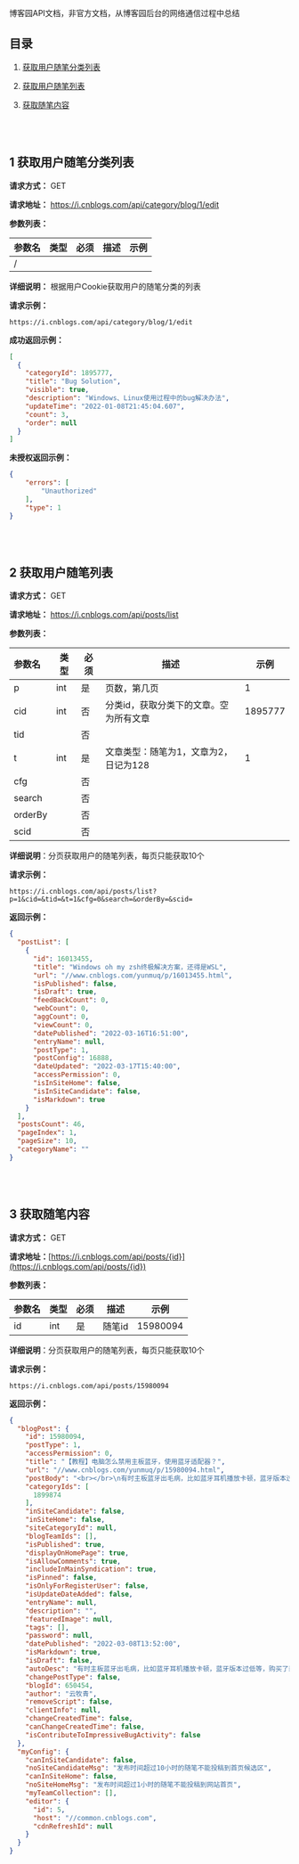 博客园API文档，非官方文档，从博客园后台的网络通信过程中总结



## 目录


1. [获取用户随笔分类列表](#1-获取用户随笔分类列表)

2. [获取用户随笔列表](#2-获取用户随笔列表)

3. [获取随笔内容](#3-获取随笔内容)

<br></br>

## 1 获取用户随笔分类列表

**请求方式：** GET

**请求地址：** https://i.cnblogs.com/api/category/blog/1/edit

**参数列表：**

| 参数名 | 类型 | 必须 | 描述 | 示例 |
| ------ | ---- | ---- | ---- | ---- |
| /      |      |      |      |      |

**详细说明：** 根据用户Cookie获取用户的随笔分类的列表

**请求示例：**

```
https://i.cnblogs.com/api/category/blog/1/edit
```

**成功返回示例：**

```json
[
  {
    "categoryId": 1895777,
    "title": "Bug Solution",
    "visible": true,
    "description": "Windows、Linux使用过程中的bug解决办法",
    "updateTime": "2022-01-08T21:45:04.607",
    "count": 3,
    "order": null
  }
]
```

**未授权返回示例：**

```json
{
    "errors": [
        "Unauthorized"
    ],
    "type": 1
}
```



<br></br>

## 2 获取用户随笔列表

**请求方式：** GET

**请求地址：** https://i.cnblogs.com/api/posts/list

**参数列表：**

| 参数名  | 类型 | 必须 | 描述                                   | 示例    |
| :------ | ---- | ---- | -------------------------------------- | ------- |
| p       | int  | 是   | 页数，第几页                           | 1       |
| cid     | int  | 否   | 分类id，获取分类下的文章。空为所有文章 | 1895777 |
| tid     |      | 否   |                                        |         |
| t       | int  | 是   | 文章类型：随笔为1，文章为2，日记为128  | 1       |
| cfg     |      | 否   |                                        |         |
| search  |      | 否   |                                        |         |
| orderBy |      | 否   |                                        |         |
| scid    |      | 否   |                                        |         |

**详细说明**：分页获取用户的随笔列表，每页只能获取10个

**请求示例：**

```
https://i.cnblogs.com/api/posts/list?p=1&cid=&tid=&t=1&cfg=0&search=&orderBy=&scid=
```

**返回示例：**

```json
{
  "postList": [
    {
      "id": 16013455,
      "title": "Windows oh my zsh终极解决方案，还得是WSL",
      "url": "//www.cnblogs.com/yunmuq/p/16013455.html",
      "isPublished": false,
      "isDraft": true,
      "feedBackCount": 0,
      "webCount": 0,
      "aggCount": 0,
      "viewCount": 0,
      "datePublished": "2022-03-16T16:51:00",
      "entryName": null,
      "postType": 1,
      "postConfig": 16888,
      "dateUpdated": "2022-03-17T15:40:00",
      "accessPermission": 0,
      "isInSiteHome": false,
      "isInSiteCandidate": false,
      "isMarkdown": true
    }
  ],
  "postsCount": 46,
  "pageIndex": 1,
  "pageSize": 10,
  "categoryName": ""
}
```

<br></br>

## 3 获取随笔内容

**请求方式：** GET

**请求地址：**[https://i.cnblogs.com/api/posts/{id}](https://i.cnblogs.com/api/posts/{id})

**参数列表：**

| 参数名 | 类型 | 必须 | 描述   | 示例     |
| :----- | ---- | ---- | ------ | -------- |
| id     | int  | 是   | 随笔id | 15980094 |

**详细说明**：分页获取用户的随笔列表，每页只能获取10个

**请求示例：**

```
https://i.cnblogs.com/api/posts/15980094
```

**返回示例：**

```json
{
  "blogPost": {
    "id": 15980094,
    "postType": 1,
    "accessPermission": 0,
    "title": "【教程】电脑怎么禁用主板蓝牙，使用蓝牙适配器？",
    "url": "//www.cnblogs.com/yunmuq/p/15980094.html",
    "postBody": "<br></br>\n有时主板蓝牙出毛病，比如蓝牙耳机播放卡顿，蓝牙版本过低等，购买了新的USB蓝牙适配器，怎么正确使用呢？...",
    "categoryIds": [
      1899874
    ],
    "inSiteCandidate": false,
    "inSiteHome": false,
    "siteCategoryId": null,
    "blogTeamIds": [],
    "isPublished": true,
    "displayOnHomePage": true,
    "isAllowComments": true,
    "includeInMainSyndication": true,
    "isPinned": false,
    "isOnlyForRegisterUser": false,
    "isUpdateDateAdded": false,
    "entryName": null,
    "description": "",
    "featuredImage": null,
    "tags": [],
    "password": null,
    "datePublished": "2022-03-08T13:52:00",
    "isMarkdown": true,
    "isDraft": false,
    "autoDesc": "有时主板蓝牙出毛病，比如蓝牙耳机播放卡顿，蓝牙版本过低等，购买了新的USB蓝牙适配器，怎么",
    "changePostType": false,
    "blogId": 650454,
    "author": "云牧青",
    "removeScript": false,
    "clientInfo": null,
    "changeCreatedTime": false,
    "canChangeCreatedTime": false,
    "isContributeToImpressiveBugActivity": false
  },
  "myConfig": {
    "canInSiteCandidate": false,
    "noSiteCandidateMsg": "发布时间超过10小时的随笔不能投稿到首页候选区",
    "canInSiteHome": false,
    "noSiteHomeMsg": "发布时间超过1小时的随笔不能投稿到网站首页",
    "myTeamCollection": [],
    "editor": {
      "id": 5,
      "host": "//common.cnblogs.com",
      "cdnRefreshId": null
    }
  }
}
```

